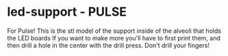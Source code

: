 # led-support - PULSE
For Pulse! This is the stl model of the support inside of the alveoli that holds the LED boards
If you want to make more you'll have to first print them, and then drill a hole in the center with the drill press. 
Don't drill your fingers!
